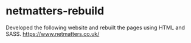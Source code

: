 # netmatters-rebuild
Developed the following website and rebuilt the pages using HTML and SASS.  https://www.netmatters.co.uk/ 
